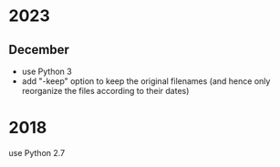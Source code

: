 # 2023

## December

+ use Python 3
+ add "-keep" option to keep the original filenames (and hence only
  reorganize the files according to their dates)

# 2018

use Python 2.7
